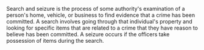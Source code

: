 Search and seizure is the process of some authority's examination of a person's home, vehicle, or business to find evidence that a crime has been committed. A search involves going through that individual's property and looking for specific items that are related to a crime that they have reason to believe has been committed. A seizure occurs if the officers take possession of items during the search.